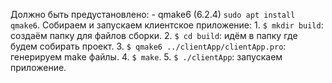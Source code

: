 Должно быть предустановлено:
	- qmake6 (6.2.4) `sudo apt install qmake6`.
Собираем и запускаем клиентское приложение:
	1. `$ mkdir build`: создаём папку для файлов сборки.
	2. `$ cd build`: идём в папку где будем собирать проект.
	3. `$ qmake6 ../clientApp/clientApp.pro`: генерируем make файлы.
	4. `$ make`.
	5. `$ ./clientApp`: запускаем приложение.